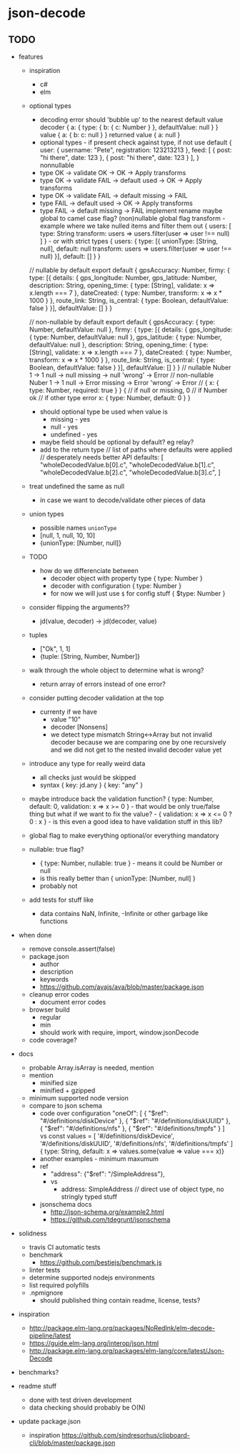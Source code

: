 # json-decode

## TODO

- features
    - inspiration
        - c#
        - elm
    - optional types
        - decoding error should 'bubble up' to the nearest default value
            decoder
                {
                    a: {
                        type: {
                            b: {
                                c: Number
                            }
                        },
                        defaultValue: null
                    }
                }
            value
                { a: { b: c: null } }
            returned value
                { a: null }
        - optional types - if present check against type, if not use default
        {
            user: {
                username: "Pete",
                registration: 123213213
            },
            feed: [
                { post: "hi there", date: 123 },
                { post: "hi there", date: 123 }
            ],
        }
        nonnullable
        - type OK -> validate OK   -> OK -> Apply transforms
        - type OK -> validate FAIL -> default used    -> OK  -> Apply transforms
        - type OK -> validate FAIL -> default missing -> FAIL
        - type FAIL -> default used -> OK -> Apply transforms
        - type FAIL -> default missing -> FAIL
        implement
            rename
            maybe global to camel case flag?
            (non)nullable global flag
            transform
                - example where we take nulled items and filter them out
                {
                    users: [
                        type: String
                        transform: users => users.filter(user => user !== null)
                    ]
                }
                - or with strict types
                {
                    users: {
                    type: [{
                        unionType: [String, null],
                        default: null
                        transform: users => users.filter(user => user !== null)
                    }],
                    default: []
                }
                }


        // nullable by default
        export default {
        gpsAccuracy: Number,
        firmy: {
            type: [{
            details: {
                gps_longitude: Number,
                gps_latitude: Number,
                description: String,
                opening_time: {
                type: [String],
                validate: x => x.length === 7
                },
                dateCreated: {
                type: Number,
                transform: x => x * 1000
                }
            },
            route_link: String,
            is_central: { type: Boolean, defaultValue: false }
            }],
            defaultValue: []
        }
        }

        // non-nullable by default
        export default {
        gpsAccuracy: { type: Number, defaultValue: null },
        firmy: {
            type: [{
            details: {
                gps_longitude: { type: Number, defaultValue: null },
                gps_latitude: { type: Number, defaultValue: null },
                description: String,
                opening_time: {
                type: [String],
                validate: x => x.length === 7
                },
                dateCreated: {
                type: Number,
                transform: x => x * 1000
                }
            },
            route_link: String,
            is_central: { type: Boolean, defaultValue: false }
            }],
            defaultValue: []
        }
        }
        // nullable
        Nuber
            1 -> 1
            null -> null
            missing -> null
            'wrong' -> Error
        // non-nullable
        Nuber
            1 -> 1
            null -> Error
            missing -> Error
            'wrong' -> Error
        //
        { x: { type: Number, required: true } }
        {
            // if null or missing, 0
            // if Number ok
            // if other type error
            x: { type: Number, default: 0 }
        }
        - should optional type be used when value is
            - missing - yes
            - null - yes
            - undefined - yes
        - maybe field should be optional by default? eg relay?
        - add to the return type
            // list of paths where defaults were applied
            // desperately needs better API
            defaults: [
                "wholeDecodedValue.b[0].c",
                "wholeDecodedValue.b[1].c",
                "wholeDecodedValue.b[2].c",
                "wholeDecodedValue.b[3].c",
            ]
    - treat undefined the same as null
        - in case we want to decode/validate other pieces of data
    - union types
        - possible names `unionType`
        - [null, 1, null, 10, 10]
        - {unionType: [Number, null]}
    - TODO
        - how do we differenciate between
            - decoder object with property type { type: Number }
            - decoder with configuration { type: Number }
            - for now we will just use `$` for config stuff { $type: Number }
    - consider flipping the arguments??
        - jd(value, decoder) -> jd(decoder, value)
    - tuples
        - ["Ok", 1, 1]
        - {tuple: [String, Number, Number]}
    - walk through the whole object to determine what is wrong?
        - return array of errors instead of one error?
    - consider putting decoder validation at the top
        - currenty if we have
            - value "10"
            - decoder [Nonsens]
            - we detect type mismatch String<->Array but not invalid decoder because we are comparing one by one recursively and we did not get to the nested invalid decoder value yet
    - introduce any type for really weird data
        - all checks just would be skipped
        - syntax
            { key: jd.any }
            { key: "any" }
    - maybe introduce back the validation function?
        { type: Number, default: 0, validation: x => x >= 0 }
            - that would be only true/false thing but what if we want to fix the value?
                - { validation: x => x <= 0 ? 0 : x }
            - is this even a good idea to have validation stuff in this lib?
    - global flag to make everything optional/or everything mandatory
    - nullable: true flag?
        - { type: Number, nullable: true } - means it could be Number or null
        - is this really better than { unionType: [Number, null] }
        - probably not
    - add tests for stuff like
        - data contains NaN, Infinite, -Infinite or other garbage like functions

- when done
    - remove console.assert(false)
    - package.json
        - author
        - description
        - keywords
        - https://github.com/avajs/ava/blob/master/package.json
    - cleanup error codes
        - document error codes
    - browser build
        - regular
        - min
        - should work with require, import, window.jsonDecode
    - code coverage?

- docs
    - probable Array.isArray is needed, mention
    - mention
        - minified size
        - minified + gzipped
    - minimum supported node version
    - compare to json schema
        - code over configuration
             "oneOf": [
                { "$ref": "#/definitions/diskDevice" },
                { "$ref": "#/definitions/diskUUID" },
                { "$ref": "#/definitions/nfs" },
                { "$ref": "#/definitions/tmpfs" }
            ]
            vs
            const values = [
                '#/definitions/diskDevice',
                '#/definitions/diskUUID',
                '#/definitions/nfs',
                '#/definitions/tmpfs'
            ]
            { type: String, default: x => values.some(value => value === x)}
        - another examples - minimum maxumum
        - ref
            - "address": {"$ref": "/SimpleAddress"},
            - vs
                - address: SimpleAddress // direct use of object type, no stringly typed stuff
        - jsonschema docs
            - http://json-schema.org/example2.html
            - https://github.com/tdegrunt/jsonschema
- solidness
    - travis CI automatic tests
    - benchmark
        - https://github.com/bestiejs/benchmark.js
    - linter tests
    - determine supported nodejs environments
    - list required polyfills
    - .npmignore
        - should published thing contain readme, license, tests?

- inspiration
    - http://package.elm-lang.org/packages/NoRedInk/elm-decode-pipeline/latest
    - https://guide.elm-lang.org/interop/json.html
    - http://package.elm-lang.org/packages/elm-lang/core/latest/Json-Decode

- benchmarks?
- readme stuff
    - done with test driven development
    - data checking should probably be O(N)

- update package.json
    - inspiration https://github.com/sindresorhus/clipboard-cli/blob/master/package.json
